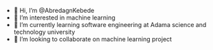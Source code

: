 - 👋 Hi, I’m @AbredagnKebede
- 👀 I’m interested in machine learning 
- 🌱 I’m currently learning software engineering at Adama science and technology university
- 💞️ I’m looking to collaborate on machine learning project
